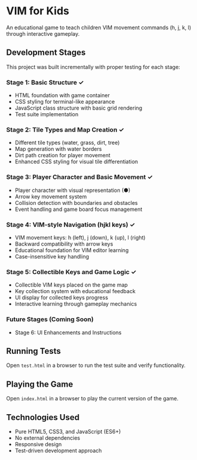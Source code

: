 # VIM for Kids

An educational game to teach children VIM movement commands (h, j, k, l) through interactive gameplay.

## Development Stages

This project was built incrementally with proper testing for each stage:

### Stage 1: Basic Structure ✓

- HTML foundation with game container
- CSS styling for terminal-like appearance
- JavaScript class structure with basic grid rendering
- Test suite implementation

### Stage 2: Tile Types and Map Creation ✓

- Different tile types (water, grass, dirt, tree)
- Map generation with water borders
- Dirt path creation for player movement
- Enhanced CSS styling for visual tile differentiation

### Stage 3: Player Character and Basic Movement ✓

- Player character with visual representation (●)
- Arrow key movement system
- Collision detection with boundaries and obstacles
- Event handling and game board focus management

### Stage 4: VIM-style Navigation (hjkl keys) ✓

- VIM movement keys: h (left), j (down), k (up), l (right)
- Backward compatibility with arrow keys
- Educational foundation for VIM editor learning
- Case-insensitive key handling

### Stage 5: Collectible Keys and Game Logic ✓

- Collectible VIM keys placed on the game map
- Key collection system with educational feedback
- UI display for collected keys progress
- Interactive learning through gameplay mechanics

### Future Stages (Coming Soon)

- Stage 6: UI Enhancements and Instructions

## Running Tests

Open `test.html` in a browser to run the test suite and verify functionality.

## Playing the Game

Open `index.html` in a browser to play the current version of the game.

## Technologies Used

- Pure HTML5, CSS3, and JavaScript (ES6+)
- No external dependencies
- Responsive design
- Test-driven development approach
